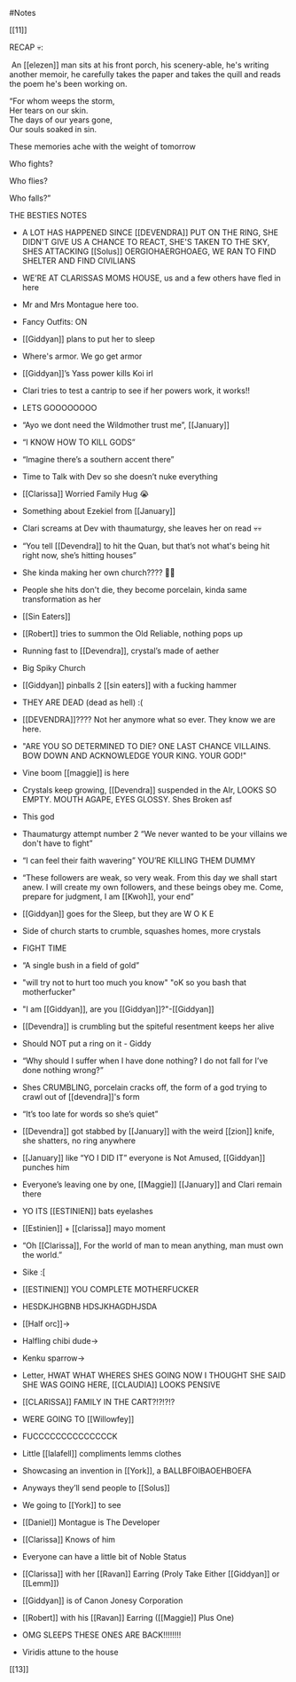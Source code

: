 #Notes 

[[11]]

RECAP 💀:  
  

 An [[elezen]] man sits at his front porch, his scenery-able, he's writing another memoir, he carefully takes the paper and takes the quill and reads the poem he's been working on.  
  
“For whom weeps the storm,  
Her tears on our skin.  
The days of our years gone,  
Our souls soaked in sin.

These memories ache with the weight of tomorrow

Who fights? 

Who flies?

Who falls?”

  
THE BESTIES NOTES

-   A LOT HAS HAPPENED SINCE [[DEVENDRA]] PUT ON THE RING, SHE DIDN'T GIVE US A CHANCE TO REACT, SHE'S TAKEN TO THE SKY, SHES ATTACKING [[Solus]] OERGIOHAERGHOAEG, WE RAN TO FIND SHELTER AND FIND CIVILIANS
    
-   WE’RE AT CLARISSAS MOMS HOUSE, us and a few others have fled in here
    
-   Mr and Mrs Montague here too.
    
-   Fancy Outfits: ON
    
-   [[Giddyan]] plans to put her to sleep
    
-   Where's armor. We go get armor
    
-   [[Giddyan]]’s Yass power kills Koi irl
    
-   Clari tries to test a cantrip to see if her powers work, it works!!
    
-   LETS GOOOOOOOO
    
-   “Ayo we dont need the Wildmother trust me”, [[January]]
    
-   “I KNOW HOW TO KILL GODS”
    
-   “Imagine there’s a southern accent there”
    
-   Time to Talk with Dev so she doesn’t nuke everything
    
-   [[Clarissa]] Worried Family Hug 😭
    
-   Something about Ezekiel from [[January]] 
    
-   Clari screams at Dev with thaumaturgy, she leaves her on read 💀💀
    
-   “You tell [[Devendra]] to hit the Quan, but that’s not what's being hit right now, she’s hitting houses”
    
-   She kinda making her own church???? 🤨🤨
    
-   People she hits don't die, they become porcelain, kinda same transformation as her
    
-   [[Sin Eaters]]
    
-   [[Robert]] tries to summon the Old Reliable, nothing pops up
    
-   Running fast to [[Devendra]], crystal’s made of aether
    
-   Big Spiky Church
    
-   [[Giddyan]] pinballs 2 [[sin eaters]] with a fucking hammer
    
-   THEY ARE DEAD (dead as hell) :(
    
-   [[DEVENDRA]]???? Not her anymore what so ever. They know we are here.
    
-   "ARE YOU SO DETERMINED TO DIE? ONE LAST CHANCE VILLAINS. BOW DOWN AND ACKNOWLEDGE YOUR KING. YOUR GOD!"
    
-   Vine boom [[maggie]] is here
    
-   Crystals keep growing, [[Devendra]] suspended in the AIr, LOOKS SO EMPTY. MOUTH AGAPE, EYES GLOSSY. Shes Broken asf 
    
-   This god
    
-   Thaumaturgy attempt number 2 “We never wanted to be your villains we don't have to fight”
    
-   “I can feel their faith wavering” YOU’RE KILLING THEM DUMMY
    
-   “These followers are weak, so very weak. From this day we shall start anew. I will create my own followers, and these beings obey me. Come, prepare for judgment, I am [[Kwoh]], your end” 
    
-   [[Giddyan]] goes for the Sleep, but they are W O K E
    
-   Side of church starts to crumble, squashes homes, more crystals
    
-   FIGHT TIME
    
-   “A single bush in a field of gold”
    
-   "will try not to hurt too much you know" "oK so you bash that motherfucker"
    
-   "I am [[Giddyan]], are you [[Giddyan]]?"-[[Giddyan]]
    
-   [[Devendra]] is crumbling but the spiteful resentment keeps her alive
    
-   Should NOT put a ring on it - Giddy
    
-   “Why should I suffer when I have done nothing? I do not fall for I’ve done nothing wrong?”
    
-   Shes CRUMBLING, porcelain cracks off, the form of a god trying to crawl out of [[devendra]]'s form
    
-   “It’s too late for words so she’s quiet”
    
-   [[Devendra]] got stabbed by [[January]] with the weird [[zion]] knife, she shatters, no ring anywhere
    
-   [[January]] like “YO I DID IT” everyone is Not Amused, [[Giddyan]] punches him
    
-   Everyone’s leaving one by one, [[Maggie]] [[January]] and Clari remain there
    
-   YO ITS [[ESTINIEN]] bats eyelashes
    
-   [[Estinien]] + [[clarissa]] mayo moment
    
-   “Oh [[Clarissa]], For the world of man to mean anything, man must own the world.”
    
-   Sike :[
    
-   [[ESTINIEN]] YOU COMPLETE MOTHERFUCKER
    
-   HESDKJHGBNB HDSJKHAGDHJSDA 
    
-   [[Half orc]]->
    
-   Halfling chibi dude->
    
-   Kenku sparrow->
    
-   Letter, HWAT WHAT WHERES SHES GOING NOW I THOUGHT SHE SAID SHE WAS GOING HERE, [[CLAUDIA]] LOOKS PENSIVE
    
-   [[CLARISSA]] FAMILY IN THE CART?!?!?!?
    
-   WERE GOING TO [[Willowfey]]
    
-   FUCCCCCCCCCCCCCCK 
    
-   Little [[lalafell]] compliments lemms clothes
    
-   Showcasing an invention in [[York]], a BALLBFOIBAOEHBOEFA
    
-   Anyways they’ll send people to [[Solus]]
    
-   We going to [[York]] to see
    
-   [[Daniel]] Montague is The Developer
    

-   [[Clarissa]] Knows of him
    

-   Everyone can have a little bit of Noble Status
    

-   [[Clarissa]] with her [[Ravan]] Earring (Proly Take Either [[Giddyan]] or [[Lemm]])
    

-   [[Giddyan]] is of Canon Jonesy Corporation
    

-   [[Robert]] with his [[Ravan]] Earring ([[Maggie]] Plus One)
    

-   OMG SLEEPS THESE ONES ARE BACK!!!!!!!!
    

-   Viridis attune to the house

[[13]]